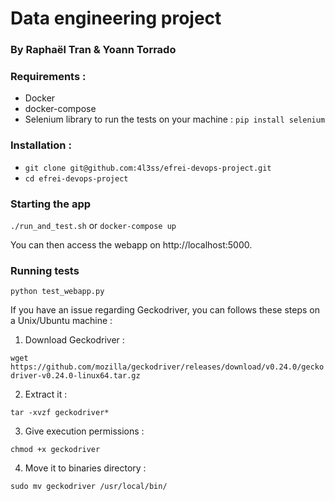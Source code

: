 # Data engineering project
### By Raphaël Tran & Yoann Torrado

### Requirements :
- Docker 
- docker-compose
- Selenium library to run the tests on your machine : `pip install selenium`

### Installation :
- `git clone git@github.com:4l3ss/efrei-devops-project.git`
- `cd efrei-devops-project`

### Starting the app
`./run_and_test.sh` or `docker-compose up`

You can then access the webapp on http://localhost:5000. 

### Running tests
`python test_webapp.py`

If you have an issue regarding Geckodriver, you can follows these steps on a Unix/Ubuntu machine :

1. Download Geckodriver :

`wget https://github.com/mozilla/geckodriver/releases/download/v0.24.0/geckodriver-v0.24.0-linux64.tar.gz`

2. Extract it :

`tar -xvzf geckodriver*`

3. Give execution permissions :

`chmod +x geckodriver`

4. Move it to binaries directory :

`sudo mv geckodriver /usr/local/bin/`
